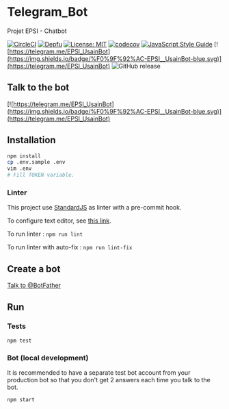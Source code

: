 # Telegram_Bot

Projet EPSI - Chatbot

[![CircleCI](https://circleci.com/gh/BinomeEPSI/Telegram_Bot/tree/master.svg?style=svg&circle-token=bc0dcd04151af502a6891e8f392a24c192a34eaf)](https://circleci.com/gh/BinomeEPSI/Telegram_Bot/tree/master)
[![Depfu](https://badges.depfu.com/badges/87ebc6dff6cd6c56b949616bf58c36c8/overview.svg)](https://depfu.com/github/BinomeEPSI/Telegram_Bot)
[![License: MIT](https://img.shields.io/badge/License-MIT-yellow.svg)](https://opensource.org/licenses/MIT)
[![codecov](https://codecov.io/gh/BinomeEPSI/Telegram_Bot/branch/master/graph/badge.svg)](https://codecov.io/gh/BinomeEPSI/Telegram_Bot)
[![JavaScript Style Guide](https://img.shields.io/badge/code_style-standard-brightgreen.svg)](https://standardjs.com)
[![https://telegram.me/EPSI_UsainBot](https://img.shields.io/badge/%F0%9F%92%AC-EPSI__UsainBot-blue.svg)](https://telegram.me/EPSI_UsainBot)
![GitHub release](https://img.shields.io/github/release/BinomeEPSI/Telegram_Bot.svg)

## Talk to the bot

[![https://telegram.me/EPSI_UsainBot](https://img.shields.io/badge/%F0%9F%92%AC-EPSI__UsainBot-blue.svg)](https://telegram.me/EPSI_UsainBot)

## Installation

```bash
npm install
cp .env.sample .env
vim .env
# Fill TOKEN variable.
```

### Linter

This project use [StandardJS](https://standardjs.com) as linter with a pre-commit hook.

To configure text editor, see [this link](https://standardjs.com/#are-there-text-editor-plugins).

To run linter : `npm run lint`

To run linter with auto-fix : `npm run lint-fix`

## Create a bot

[Talk to @BotFather](https://core.telegram.org/bots#3-how-do-i-create-a-bot)

## Run

### Tests

`npm test`

### Bot (local development)

It is recommended to have a separate test bot account from your production bot so that you don't get 2 answers each time you talk to the bot.

`npm start`
